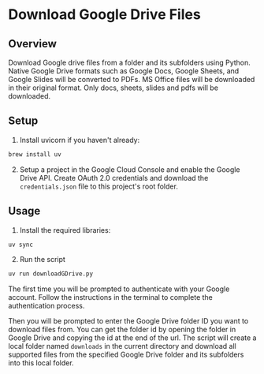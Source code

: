 # Download Google Drive Files

## Overview

Download Google drive files from a folder and its subfolders using Python. Native Google Drive formats such as Google Docs, Google Sheets, and Google Slides will be converted to PDFs. MS Office files will be downloaded in their original format. Only docs, sheets, slides and pdfs will be downloaded.

## Setup

1. Install uvicorn if you haven't already:

```bash
brew install uv
```

2. Setup a project in the Google Cloud Console and enable the Google Drive API. Create OAuth 2.0 credentials and download the `credentials.json` file to this project's root folder.

## Usage

1. Install the required libraries:

```bash
uv sync
```

2. Run the script

```bash
uv run downloadGDrive.py
```

The first time you will be prompted to authenticate with your Google account. Follow the instructions in the terminal to complete the authentication process.

Then you will be prompted to enter the Google Drive folder ID you want to download files from. You can get the folder id by opening the folder in Google Drive and copying the id at the end of the url. The script will create a local folder named `downloads` in the current directory and download all supported files from the specified Google Drive folder and its subfolders into this local folder.
